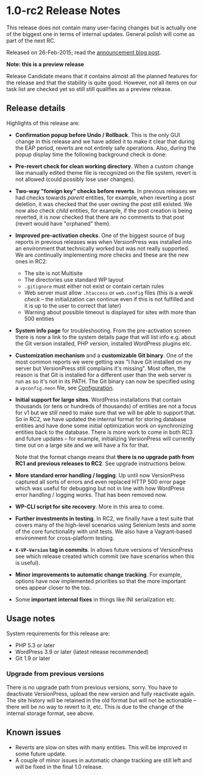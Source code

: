 # 1.0-rc2 Release Notes

This release does not contain many user-facing changes but is actually one of the biggest one in terms of internal updates. General polish will come as part of the next RC.

Released on 26-Feb-2015; read the [announcement blog post](http://blog.versionpress.net/2015/02/1-0-rc2-released/).


<div class="note">
  <strong>Note: this is a preview release</strong>
  <p>Release Candidate means that it contains almost all the planned features for the release and that the stability is quite good. However, not all items on our task list are checked yet so still still qualifies as a preview release.</p>
</div>


## Release details

Highlights of this release are:

 - **Confirmation popup before Undo / Rollback**. This is the only GUI change in this release and we have added it to make it clear that during the EAP period, reverts are not entirely safe operations. Also, during the popup display time the following background check is done:

 - **Pre-revert check for clean working directory**. When a custom change like manually edited theme file is recognized on the file system, revert is not allowed (could possibly lose user changes).

 - **Two-way "foreign key" checks before reverts**. In previous releases we had checks towards *parent* entities, for example, when reverting a post deletion, it was checked that the user owning the post still existed. We now also check *child* entities, for example, if the post creation is being reverted, it is now checked that there are no comments to that post (revert would have "orphaned" them).

 - **Improved pre-activation checks**. One of the biggest source of bug reports in previous releases was when VersionPress was installed into an environment that technically worked but was not really supported. We are continually implementing more checks and these are the new ones in RC2:
     - The site is not Multisite
     - The directories use standard WP layout
     - `.gitignore` must either not exist or contain certain rules
     - Web server must allow `.htaccess` or `web.config` files (this is a *weak check* – the initialization can continue even if this is not fulfilled and it is up to the user to correct that later)
     - Warning about possible timeout is displayed for sites with more than 500 entities

 - **System info page** for troubleshooting. From the pre-activation screen there is now a link to the system details page that will list info e.g. about the Git version installed, PHP version, installed WordPress plugins etc. 

 - **Customization mechanism** and a **customizable Git binary**. One of the most common reports we were getting was "I have Git installed on my server but VersionPress still complains it's missing". Most often, the reason is that Git is installed for a different user than the web server is run as so it's not in its PATH. The Git binary can now be specified using a `vpconfig.neon` file, see [Configuration](../getting-started/configuration).


 - **Initial support for large sites**. WordPress installations that contain thousands (or tens or hundreds of thousands) of entities are not a focus for v1 but we still need to make sure that we will be able to support that. So in RC2, we have updated the internal format for storing database entities and have done some initial optimization work on synchronizing entities back to the database. There is more work to come in both RC3 and future updates – for example, initializing VersionPress will currently time out on a large site and we will have a fix for that.
 
    Note that the format change means that **there is no upgrade path from RC1 and previous releases to RC2**. See upgrade instructions below. 

 - **More standard error handling / logging**. Up until now VersionPress captured all sorts of errors and even replaced HTTP 500 error page which was useful for debugging but not in line with how WordPress error handling / logging works. That has been removed now.

 - **WP-CLI script for site recovery**. More in this area to come.

 - **Further investments in testing**. In RC2, we finally have a test suite that covers many of the high-level scenarios using Selenium tests and some of the core functionality with unit tests. We also have a Vagrant-based environment for cross-platform testing.

 - **`X-VP-Version` tag in commits**. In allows future versions of VersionPress see which release created which commit (we have scenarios when this is useful).

 - **Minor improvements to automatic change tracking**. For example, options have now implemented priorities so that the more important ones appear closer to the top.

 - Some **important internal fixes** in things like INI serialization etc. 


## Usage notes

System requirements for this release are:

* PHP 5.3 or later
* WordPress 3.9 or later (latest release recommended)
* Git 1.9 or later


### Upgrade from previous versions 

There is no upgrade path from previous versions, sorry. You have to deactivate VersionPress, upload the new version and fully reactivate again. The site history will be retained in the old format but will not be actionable – there will be no way to revert to it, etc. This is due to the change of the internal storage format, see above. 


## Known issues ##

 - Reverts are slow on sites with many entities. This will be improved in some future update.
 - A couple of minor issues in automatic change tracking are still left and will be fixed in the final 1.0 release.